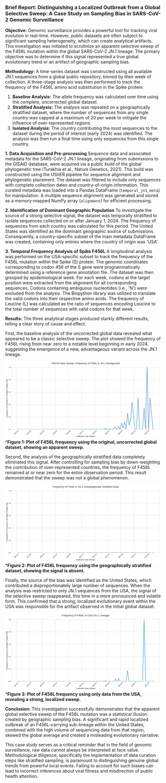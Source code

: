 ### **Brief Report: Distinguishing a Localized Outbreak from a Global Selective Sweep: A Case Study on Sampling Bias in SARS-CoV-2 Genomic Surveillance**

**Objective:**
Genomic surveillance provides a powerful tool for tracking viral evolution in real-time. However, public datasets are often subject to significant sampling heterogeneity, which can create analytical artifacts. This investigation was initiated to scrutinize an apparent selective sweep of the F456L mutation within the global SARS-CoV-2 JN.1 lineage. The primary objective was to determine if this signal represented a true global evolutionary trend or an artifact of geographic sampling bias.

**Methodology:**
A time-series dataset was constructed using all available JN.1 sequences from a global public repository, binned by their week of collection. A three-stage analysis was then performed to track the frequency of the F456L amino acid substitution in the Spike protein:
1.  **Baseline Analysis:** The allele frequency was calculated over time using the complete, uncorrected global dataset.
2.  **Stratified Analysis:** The analysis was repeated on a geographically stratified dataset, where the number of sequences from any single country was capped at a maximum of 20 per week to mitigate the influence of over-represented regions.
3.  **Isolated Analysis:** The country contributing the most sequences to the dataset during the period of interest (early 2024) was identified. The analysis was then run a final time using only sequences from this single country.

**1. Data Acquisition and Pre-processing**
Sequence data and associated metadata for the SARS-CoV-2 JN.1 lineage, originating from submissions to the GISAID database, were acquired via a public build of the global phylogenetic tree (Turakhia et al., Nature Genetics, 2021). This build was constructed using the UShER pipeline for sequence alignment and phylogenetic placement. The dataset was filtered to include only sequences with complete collection dates and country-of-origin information. This curated metadata was loaded into a Pandas DataFrame (`temporal_jn1_meta`) for manipulation. A multiple sequence alignment was generated and stored as a memory-mapped NumPy array (`alignment`) for efficient processing.

**2. Identification of Dominant Geographic Population**
To investigate the source of a strong selective signal, the dataset was temporally stratified to isolate sequences collected on or after January 1, 2024. The frequency of sequences from each country was calculated for this period. The United States was identified as the dominant geographic source of submissions. Consequently, a country-specific subset of the main metadata DataFrame was created, containing only entries where the country of origin was 'USA'.

**3. Temporal Frequency Analysis of Spike F456L**
A longitudinal analysis was performed on the USA-specific subset to track the frequency of the F456L mutation within the Spike (S) protein. The genomic coordinates corresponding to codon 456 of the S gene were programmatically determined using a reference gene annotation file. The dataset was then grouped by epidemiological week. For each week, codons at the target position were extracted from the alignment for all corresponding sequences. Codons containing ambiguous nucleotides (i.e., 'N') were excluded from the analysis. The Biopython library was utilized to translate the valid codons into their respective amino acids. The frequency of Leucine (L) was calculated as the ratio of sequences encoding Leucine to the total number of sequences with valid codons for that week.

**Results:**
The three analytical stages produced starkly different results, telling a clear story of cause and effect.

First, the baseline analysis of the uncorrected global data revealed what appeared to be a classic selective sweep. The plot showed the frequency of F456L rising from near zero to a notable level beginning in early 2024, suggesting the emergence of a new, advantageous variant across the JN.1 lineage.

<!-- Figure 1 Placeholder -->
![S455 Frequency Plot](../../results/jn1_sweep_analysis/f456l_frequency.png)
***Figure 1: Plot of F456L frequency using the original, uncorrected global dataset, showing an apparent sweep.**

Second, the analysis of the geographically stratified data completely eliminated this signal. After controlling for sampling bias by down-weighting the contribution of over-represented countries, the frequency of F456L remained at or near zero for the entire observation period. This result demonstrated that the sweep was not a global phenomenon.

<!-- Figure 2 Placeholder -->
![F456L Frequency Plot (Geographically Stratified](../../results/jn1_sweep_analysis/f456l_stratified.png)
***Figure 2: Plot of F456L frequency using the geographically stratified dataset, showing the signal is absent.**

Finally, the source of the bias was identified as the United States, which contributed a disproportionately large number of sequences. When the analysis was restricted to only JN.1 sequences from the USA, the signal of the selective sweep reappeared, this time in a more pronounced and volatile form. This confirmed that a strong, localized evolutionary event within the USA was responsible for the artifact observed in the initial global dataset.

<!-- Figure 3 Placeholder -->
![F456L Frequency Plot (USA Only)](../../results/jn1_sweep_analysis/f456l_stratified_2.png)
***Figure 3: Plot of F456L frequency using only data from the USA, revealing a strong, localized sweep.**

**Conclusion:**
This investigation successfully demonstrates that the apparent global selective sweep of the F456L mutation was a statistical illusion created by geographic sampling bias. A significant and rapid localized outbreak of an F456L-carrying sub-lineage within the United States, combined with the high volume of sequencing data from that region, skewed the global average and created a misleading evolutionary narrative.

This case study serves as a critical reminder that in the field of genomic surveillance, raw data cannot always be interpreted at face value. Methodological diligence, specifically the implementation of data curation steps like stratified sampling, is paramount to distinguishing genuine global trends from powerful local events. Failing to account for such biases can lead to incorrect inferences about viral fitness and misdirection of public health attention.
